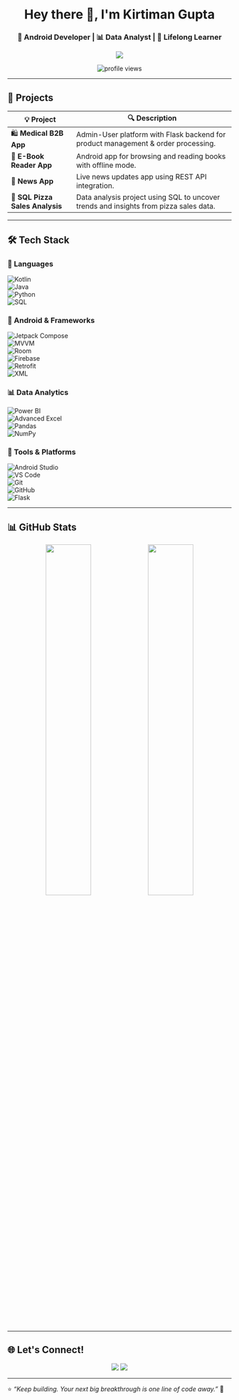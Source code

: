 <h1 align="center">Hey there 👋, I'm Kirtiman Gupta</h1>
<h3 align="center">📱 Android Developer | 📊 Data Analyst | 🎯 Lifelong Learner</h3>

<p align="center">
  <img src="https://readme-typing-svg.demolab.com?font=Fira+Code&size=24&pause=1000&color=00BFFF&center=true&vCenter=true&width=600&lines=Jetpack+Compose+Android+Developer;Data+Storyteller+with+Power+BI+%26+SQL;Learning+Daily+%E2%9C%A8+Building+Always" />
</p>

<p align="center">
  <img src="https://komarev.com/ghpvc/?username=kirtimangupta&label=Profile+Views&color=blue&style=flat-square" alt="profile views" />
</p>

---

## 🚀 Projects

| 💡 Project | 🔍 Description |
|-----------|----------------|
| 🛍️ **Medical B2B App** | Admin-User platform with Flask backend for product management & order processing. |
| 📖 **E-Book Reader App** | Android app for browsing and reading books with offline mode. |
| 📰 **News App** | Live news updates app using REST API integration. |
| 🍕 **SQL Pizza Sales Analysis** | Data analysis project using SQL to uncover trends and insights from pizza sales data. |

---

## 🛠️ Tech Stack

### 💬 Languages  
![Kotlin](https://img.shields.io/badge/Kotlin-7F52FF?style=for-the-badge&logo=kotlin&logoColor=white)  
![Java](https://img.shields.io/badge/Java-%23ED8B00.svg?style=for-the-badge&logo=java&logoColor=white)  
![Python](https://img.shields.io/badge/Python-3776AB?style=for-the-badge&logo=python&logoColor=white)  
![SQL](https://img.shields.io/badge/SQL-4479A1?style=for-the-badge&logo=sqlite&logoColor=white)

### 📱 Android & Frameworks  
![Jetpack Compose](https://img.shields.io/badge/Jetpack_Compose-4285F4?style=for-the-badge&logo=android&logoColor=white)  
![MVVM](https://img.shields.io/badge/MVVM-Architecture-00C853?style=for-the-badge)  
![Room](https://img.shields.io/badge/Room-Database-F44336?style=for-the-badge&logo=android&logoColor=white)  
![Firebase](https://img.shields.io/badge/Firebase-ffca28?style=for-the-badge&logo=firebase&logoColor=black)  
![Retrofit](https://img.shields.io/badge/Retrofit-2E8B57?style=for-the-badge)  
![XML](https://img.shields.io/badge/XML-e34c26?style=for-the-badge&logo=xml&logoColor=white)

### 📊 Data Analytics  
![Power BI](https://img.shields.io/badge/PowerBI-F2C811?style=for-the-badge&logo=powerbi&logoColor=black)  
![Advanced Excel](https://img.shields.io/badge/Excel-217346?style=for-the-badge&logo=microsoft-excel&logoColor=white)  
![Pandas](https://img.shields.io/badge/Pandas-150458?style=for-the-badge&logo=pandas&logoColor=white)  
![NumPy](https://img.shields.io/badge/NumPy-013243?style=for-the-badge&logo=numpy&logoColor=white)

### 🔧 Tools & Platforms  
![Android Studio](https://img.shields.io/badge/Android_Studio-3DDC84?style=for-the-badge&logo=android-studio&logoColor=white)  
![VS Code](https://img.shields.io/badge/VS%20Code-0078d7?style=for-the-badge&logo=visual-studio-code&logoColor=white)  
![Git](https://img.shields.io/badge/Git-F05032?style=for-the-badge&logo=git&logoColor=white)  
![GitHub](https://img.shields.io/badge/GitHub-000?style=for-the-badge&logo=github&logoColor=white)  
![Flask](https://img.shields.io/badge/Flask-000000?style=for-the-badge&logo=flask&logoColor=white)

---

## 📊 GitHub Stats

<p align="center">
  <img src="https://github-readme-stats.vercel.app/api?username=kirtimangupta&show_icons=true&theme=tokyonight" width="45%"/>
  <img src="https://github-readme-streak-stats.herokuapp.com/?user=kirtimangupta&theme=tokyonight" width="45%"/>
</p>

---

## 🌐 Let's Connect!

<p align="center">
  <a href="https://www.linkedin.com/in/kirtimangupta"><img src="https://img.shields.io/badge/LinkedIn-0077B5?style=for-the-badge&logo=linkedin&logoColor=white"></a>
  <a href="https://github.com/kirtiman29"><img src="https://img.shields.io/badge/GitHub-171515?style=for-the-badge&logo=github&logoColor=white"></a>
</p>

---

⭐ _“Keep building. Your next big breakthrough is one line of code away.”_ 🚀
